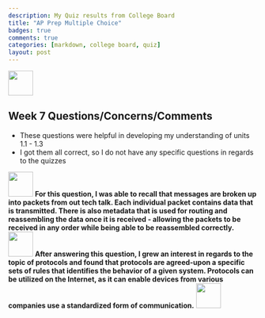 ```yaml
---
description: My Quiz results from College Board 
title: "AP Prep Multiple Choice"
badges: true
comments: true
categories: [markdown, college board, quiz]
layout: post
---
```

<html>
<img src ="https://user-images.githubusercontent.com/109186517/194948812-9431d0cf-a7f9-48ec-aaa7-89ec300503f0.png" id="MCQ1" width=50px> 
</html>

## Week 7 Questions/Concerns/Comments
- These questions were helpful in developing my understanding of units 1.1 - 1.3
- I got them all correct, so I do not have any specific questions in regards to the quizzes

<html>
<img src="https://user-images.githubusercontent.com/109186517/195706950-40001964-4589-4696-a929-4ba24d0ab41a.png" id="MCQ2" width=50px>
<b>For this question, I was able to recall that messages are broken up into packets from out tech talk. Each individual packet contains data that is transmitted. There is also metadata that is used for routing and reassembling the data once it is received - allowing the packets to be received in any order while being able to be reassembled correctly.</b>
</html>

<html>
<img src="https://user-images.githubusercontent.com/109186517/195707866-214d202e-1a61-4470-882a-8e8689a21ecf.png" id="MCQ3" width=50px>
<b>After answering this question, I grew an interest in regards to the topic of protocols and found that protocols are agreed-upon a specific sets of rules that identifies the behavior of a given system. Protocols can be utilized on the Internet, as it can enable devices from various companies use a standardized form of communication.</b>
</html>

<html>
<img src="" id="MCQ4" width=50px>
<b> </b>
</html>